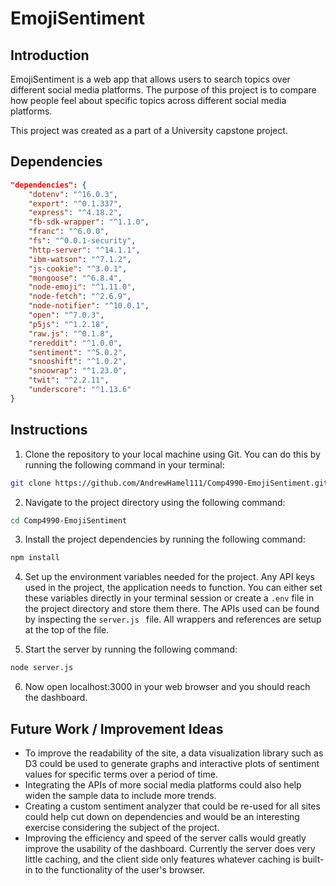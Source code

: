 # EmojiSentiment

## Introduction

EmojiSentiment is a web app that allows users to search topics over different social media platforms. The purpose of this project is to compare how people feel about specific topics across different social media platforms. 

This project was created as a part of a University capstone project.

## Dependencies

``` json
"dependencies": {
    "dotenv": "^16.0.3",
    "export": "^0.1.337",
    "express": "^4.18.2",
    "fb-sdk-wrapper": "^1.1.0",
    "franc": "^6.0.0",
    "fs": "^0.0.1-security",
    "http-server": "^14.1.1",
    "ibm-watson": "^7.1.2",
    "js-cookie": "^3.0.1",
    "mongoose": "^6.8.4",
    "node-emoji": "^1.11.0",
    "node-fetch": "^2.6.9",
    "node-notifier": "^10.0.1",
    "open": "^7.0.3",
    "p5js": "^1.2.18",
    "raw.js": "^0.1.8",
    "rereddit": "^1.0.0",
    "sentiment": "^5.0.2",
    "snooshift": "^1.0.2",
    "snoowrap": "^1.23.0",
    "twit": "^2.2.11",
    "underscore": "^1.13.6"
}
```



## Instructions

1. Clone the repository to your local machine using Git. You can do this by running the following command in your terminal:

```bash
git clone https://github.com/AndrewHamel111/Comp4990-EmojiSentiment.git
```

2. Navigate to the project directory using the following command:

```bash
cd Comp4990-EmojiSentiment
```

3. Install the project dependencies by running the following command:

```bash
npm install
```

4. Set up the environment variables needed for the project. Any API keys used in the project, the application needs to function. You can either set these variables directly in your terminal session or create a `.env` file in the project directory and store them there. The APIs used can be found by inspecting the `server.js ` file. All wrappers and references are setup at the top of the file.

5. Start the server by running the following command:

```bash
node server.js
```

6. Now open localhost:3000 in your web browser and you should reach the dashboard.

## Future Work / Improvement Ideas

* To improve the readability of the site, a data visualization library such as D3 could be used to generate graphs and interactive plots of sentiment values for specific terms over a period of time.
* Integrating the APIs of more social media platforms could also help widen the sample data to include more trends.
* Creating a custom sentiment analyzer that could be re-used for all sites could help cut down on dependencies and would be an interesting exercise considering the subject of the project.
* Improving the efficiency and speed of the server calls would greatly improve the usability of the dashboard. Currently the server does very little caching, and the client side only features whatever caching is built-in to the functionality of the user's browser.